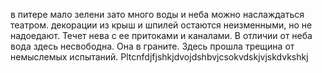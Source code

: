 в питере мало зелени зато много воды и неба можно наслаждаться театром. 
декорации из крыш и шпилей остаются неизменными, но не надоедают. Течет нева с ее притоками и каналами. В отличии от неба вода здесь несвободна. Она в граните. Здесь прошла трещина от немыслемых испытаний. Pltcnfdjfjshkjdvojdshbvjcsokvdskjvjskdvkshkj